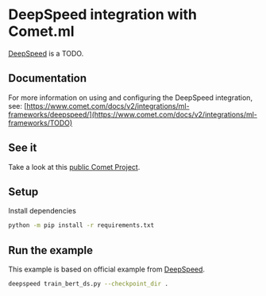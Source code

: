 # DeepSpeed integration with Comet.ml

[DeepSpeed](TODO) is a TODO.



## Documentation

For more information on using and configuring the DeepSpeed integration, see: [https://www.comet.com/docs/v2/integrations/ml-frameworks/deepspeed/](https://www.comet.com/docs/v2/integrations/ml-frameworks/TODO)

## See it

Take a look at this [public Comet Project](TODO).

## Setup

Install dependencies

```bash
python -m pip install -r requirements.txt
```

## Run the example

This example is based on official example from [DeepSpeed](https://github.com/microsoft/DeepSpeedExamples/tree/master/training/HelloDeepSpeed).


```bash
deepspeed train_bert_ds.py --checkpoint_dir .
```
